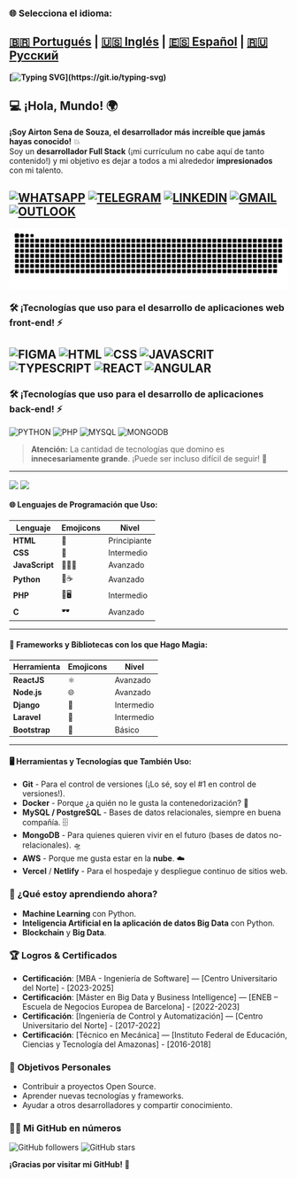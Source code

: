 ### 🌐 Selecciona el idioma:

[🇧🇷 Portugués](README.md) | [🇺🇸 Inglés](README.en.md) | [🇪🇸 Español](README.es.md) | [🇷🇺 Русский](README.ru.md)
---
**[![Typing SVG](https://readme-typing-svg.herokuapp.com?font=Ubuntu+Mono&size=40&pause=1000&color=ADD8E6&background=FFCC0000&center=true&vCenter=true&width=435&lines=%C2%A1Hola%2C+Mundo!;Soy+Airton+Sena.;%C2%A1Bienvenido!)](https://git.io/typing-svg)**

## 💻 ¡Hola, Mundo! 🌍

**¡Soy Airton Sena de Souza, el desarrollador más increíble que jamás hayas conocido!** 💥  
Soy un **desarrollador Full Stack** (¡mi currículum no cabe aquí de tanto contenido!) y mi objetivo es dejar a todos a mi alrededor **impresionados** con mi talento.

[![WHATSAPP](https://img.shields.io/badge/WhatsApp-25D366?style=for-the-badge&logo=whatsapp&logoColor=white)](https://wa.me/+380975521736)
[![TELEGRAM](https://img.shields.io/badge/Telegram-2CA5E0?style=for-the-badge&logo=telegram&logoColor=white)](https://t.me/airtonsenadesouza)
[![LINKEDIN](https://img.shields.io/badge/LinkedIn-0077B5?style=for-the-badge&logo=linkedin&logoColor=white)](https://www.linkedin.com/in/airton-sena-de-souza-7809a4191/)
[![GMAIL](https://img.shields.io/badge/Gmail-D14836?style=for-the-badge&logo=gmail&logoColor=white)](mailto:airtonbram@gmail.com)
[![OUTLOOK](https://img.shields.io/badge/Microsoft_Outlook-0078D4?style=for-the-badge&logo=microsoft-outlook&logoColor=white)](mailto:airton_pride@hotmail.com)
---

<picture align="center">
  <source media="(prefers-color-scheme: dark)" srcset="https://raw.githubusercontent.com/airtonsenadesouza/airtonsenadesouza/output/github-contribution-grid-snake-dark.svg">
  <source media="(prefers-color-scheme: light)" srcset="https://raw.githubusercontent.com/airtonsenadesouza/airtonsenadesouza/output/github-contribution-grid-snake-dark.svg">
  <img align="center" alt="github contribution grid snake animation" src="https://raw.githubusercontent.com/airtonsenadesouza/airtonsenadesouza/output/github-contribution-grid-snake.svg">
</picture>

### 🛠️ ¡Tecnologías que uso para el desarrollo de aplicaciones web front-end! ⚡️
![FIGMA](https://img.shields.io/badge/Figma-F24E1E?style=for-the-badge&logo=figma&logoColor=white)
![HTML](https://img.shields.io/badge/HTML5-E34F26?style=for-the-badge&logo=html5&logoColor=white) 
![CSS](https://img.shields.io/badge/CSS3-1572B6?style=for-the-badge&logo=css3&logoColor=white)
![JAVASCRIT](https://img.shields.io/badge/JavaScript-323330?style=for-the-badge&logo=javascript&logoColor=F7DF1E)
![TYPESCRIPT](https://img.shields.io/badge/TypeScript-007ACC?style=for-the-badge&logo=typescript&logoColor=white)
![REACT](https://img.shields.io/badge/React-20232A?style=for-the-badge&logo=react&logoColor=61DAFB)
![ANGULAR](https://img.shields.io/badge/Angular-DD0031?style=for-the-badge&logo=angular&logoColor=white)
---
### 🛠️ ¡Tecnologías que uso para el desarrollo de aplicaciones back-end! ⚡️
![PYTHON](https://img.shields.io/badge/Python-14354C?style=for-the-badge&logo=python&logoColor=white)
![PHP](https://img.shields.io/badge/PHP-777BB4?style=for-the-badge&logo=php&logoColor=white)
![MYSQL](https://img.shields.io/badge/MySQL-00000F?style=for-the-badge&logo=mysql&logoColor=white)
![MONGODB](https://img.shields.io/badge/MongoDB-4EA94B?style=for-the-badge&logo=mongodb&logoColor=white)
> **Atención:** La cantidad de tecnologías que domino es **innecesariamente grande**. ¡Puede ser incluso difícil de seguir! 👀
---
<div>
  <img align="center" src="https://github-readme-stats.vercel.app/api?username=airtonsenadesouza&show_icons=true&count_private=true&theme=radical" />
  <img align="center" src="https://github-readme-stats.vercel.app/api/top-langs/?username=airtonsenadesouza&langs_count=6&theme=radical" />
</div>

#### 🌐 **Lenguajes de Programación que Uso:**

| Lenguaje   | Emojicons | Nivel |
|-------------|-----------|-------|
| **HTML**    | 👑       | Principiante |
| **CSS**     | 💅       | Intermedio |
| **JavaScript** | 🧙‍♂️✨ | Avanzado |
| **Python**  | 🤖☕     | Avanzado |
| **PHP**     | 🔧🖥     | Intermedio |
| **C**       | 🕶       | Avanzado |

---

#### 🎨 **Frameworks y Bibliotecas con los que Hago Magia:**

| Herramienta       | Emojicons  | Nivel     |
|------------------|------------|-----------|
| **ReactJS**      | ⚛️        | Avanzado  |
| **Node.js**      | 🌐        | Avanzado  |
| **Django**       | 🐍        | Intermedio |
| **Laravel**      | 🚀        | Intermedio |
| **Bootstrap**    | 💅        | Básico    |

---

#### 🖥️ **Herramientas y Tecnologías que También Uso:**

- **Git** - Para el control de versiones (¡Lo sé, soy el #1 en control de versiones!).
- **Docker** - Porque ¿a quién no le gusta la contenedorización? 🐳
- **MySQL / PostgreSQL** - Bases de datos relacionales, siempre en buena compañía. 🗄️
- **MongoDB** - Para quienes quieren vivir en el futuro (bases de datos no-relacionales). 🛸
- **AWS** - Porque me gusta estar en la **nube**. ☁️
- **Vercel** / **Netlify** - Para el hospedaje y despliegue continuo de sitios web.

### 🌱 **¿Qué estoy aprendiendo ahora?**
- **Machine Learning** con Python.
- **Inteligencia Artificial en la aplicación de datos Big Data** con Python.
- **Blockchain** y **Big Data**.

### 🏆 **Logros & Certificados**
- **Certificación**: [MBA - Ingeniería de Software] — [Centro Universitario del Norte] - [2023-2025]
- **Certificación**: [Máster en Big Data y Business Intelligence] — [ENEB – Escuela de Negocios Europea de Barcelona] - [2022-2023]
- **Certificación**: [Ingeniería de Control y Automatización] — [Centro Universitario del Norte] - [2017-2022]
- **Certificación**: [Técnico en Mecánica] — [Instituto Federal de Educación, Ciencias y Tecnología del Amazonas] - [2016-2018]

### 🎯 **Objetivos Personales**
- Contribuir a proyectos Open Source.
- Aprender nuevas tecnologías y frameworks.
- Ayudar a otros desarrolladores y compartir conocimiento.

### 🧑‍💻 **Mi GitHub en números**
![GitHub followers](https://img.shields.io/github/followers/airtonsenadesouza?label=Follow&style=social)
![GitHub stars](https://img.shields.io/github/stars/airtonsenadesouza?label=Stars&style=social)

**¡Gracias por visitar mi GitHub!** 🚀
